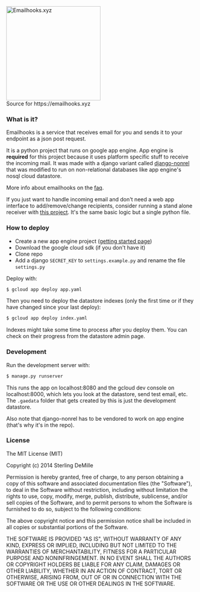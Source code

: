 <img src="https://rawgit.com/DeMille/emailhooks/master/emailhooks/static/img/name.svg" width="250px;" alt="Emailhooks.xyz">
<br/>
Source for https://emailhooks.xyz


### What is it?
Emailhooks is a service that receives email for you and sends it to your endpoint as a json post request.

It is a python project that runs on google app engine. App engine is **required** for this project because it uses platform specific stuff to receive the incoming mail. It was made with a django variant called [django-nonrel](https://github.com/django-nonrel/djangoappengine) that was modified to run on non-relational databases like app engine's nosql cloud datastore.

More info about emailhooks on the [faq](https://emailhooks.xyz/faq).

If you just want to handle incoming email and don't need a web app interface to add/remove/change recipients, consider running a stand alone receiver with [this project](https://github.com/DeMille/bare-bones-receiver). It's the same basic logic but a single python file.


### How to deploy
- Create a new app engine project ([getting started page](https://cloud.google.com/appengine/docs/standard/python/quickstart))
- Download the google cloud sdk (if you don't have it)
- Clone repo
- Add a django `SECRET_KEY` to `settings.example.py` and rename the file `settings.py`

Deploy with:
```sh
$ gcloud app deploy app.yaml
```

Then you need to deploy the datastore indexes (only the first time or if they have changed since your last deploy):
```sh
$ gcloud app deploy index.yaml
```

Indexes might take some time to process after you deploy them. You can check on their progress from the datastore admin page.


### Development
Run the development server with:
```sh
$ manage.py runserver
```

This runs the app on localhost:8080 and the gcloud dev console on localhost:8000, which lets you look at the datastore, send test email, etc. The `.gaedata` folder that gets created by this is just the development datastore.

Also note that django-nonrel has to be vendored to work on app engine (that's why it's in the repo).


### License

The MIT License (MIT)

Copyright (c) 2014 Sterling DeMille

Permission is hereby granted, free of charge, to any person obtaining a copy of
this software and associated documentation files (the "Software"), to deal in
the Software without restriction, including without limitation the rights to
use, copy, modify, merge, publish, distribute, sublicense, and/or sell copies of
the Software, and to permit persons to whom the Software is furnished to do so,
subject to the following conditions:

The above copyright notice and this permission notice shall be included in all
copies or substantial portions of the Software.

THE SOFTWARE IS PROVIDED "AS IS", WITHOUT WARRANTY OF ANY KIND, EXPRESS OR
IMPLIED, INCLUDING BUT NOT LIMITED TO THE WARRANTIES OF MERCHANTABILITY, FITNESS
FOR A PARTICULAR PURPOSE AND NONINFRINGEMENT. IN NO EVENT SHALL THE AUTHORS OR
COPYRIGHT HOLDERS BE LIABLE FOR ANY CLAIM, DAMAGES OR OTHER LIABILITY, WHETHER
IN AN ACTION OF CONTRACT, TORT OR OTHERWISE, ARISING FROM, OUT OF OR IN
CONNECTION WITH THE SOFTWARE OR THE USE OR OTHER DEALINGS IN THE SOFTWARE.
